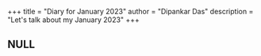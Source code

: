 +++
title = "Diary for January 2023"
author = "Dipankar Das"
description = "Let's talk about my January 2023"
+++

## NULL 

